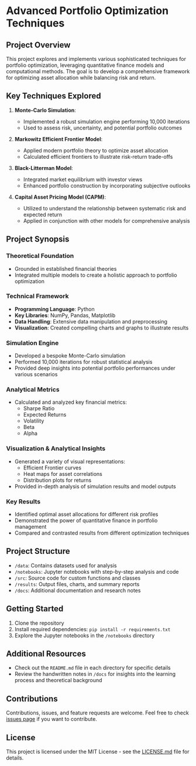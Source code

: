 # Advanced Portfolio Optimization Techniques

## Project Overview

This project explores and implements various sophisticated techniques for portfolio optimization, leveraging quantitative finance models and computational methods. The goal is to develop a comprehensive framework for optimizing asset allocation while balancing risk and return.

## Key Techniques Explored

1. **Monte-Carlo Simulation**: 
   - Implemented a robust simulation engine performing 10,000 iterations
   - Used to assess risk, uncertainty, and potential portfolio outcomes

2. **Markowitz Efficient Frontier Model**: 
   - Applied modern portfolio theory to optimize asset allocation
   - Calculated efficient frontiers to illustrate risk-return trade-offs

3. **Black-Litterman Model**: 
   - Integrated market equilibrium with investor views
   - Enhanced portfolio construction by incorporating subjective outlooks

4. **Capital Asset Pricing Model (CAPM)**: 
   - Utilized to understand the relationship between systematic risk and expected return
   - Applied in conjunction with other models for comprehensive analysis

## Project Synopsis

### Theoretical Foundation
- Grounded in established financial theories
- Integrated multiple models to create a holistic approach to portfolio optimization

### Technical Framework
- **Programming Language**: Python
- **Key Libraries**: NumPy, Pandas, Matplotlib
- **Data Handling**: Extensive data manipulation and preprocessing
- **Visualization**: Created compelling charts and graphs to illustrate results

### Simulation Engine
- Developed a bespoke Monte-Carlo simulation
- Performed 10,000 iterations for robust statistical analysis
- Provided deep insights into potential portfolio performances under various scenarios

### Analytical Metrics
- Calculated and analyzed key financial metrics:
  - Sharpe Ratio
  - Expected Returns
  - Volatility
  - Beta
  - Alpha

### Visualization & Analytical Insights
- Generated a variety of visual representations:
  - Efficient Frontier curves
  - Heat maps for asset correlations
  - Distribution plots for returns
- Provided in-depth analysis of simulation results and model outputs

### Key Results
- Identified optimal asset allocations for different risk profiles
- Demonstrated the power of quantitative finance in portfolio management
- Compared and contrasted results from different optimization techniques

## Project Structure

- `/data`: Contains datasets used for analysis
- `/notebooks`: Jupyter notebooks with step-by-step analysis and code
- `/src`: Source code for custom functions and classes
- `/results`: Output files, charts, and summary reports
- `/docs`: Additional documentation and research notes

## Getting Started

1. Clone the repository
2. Install required dependencies: `pip install -r requirements.txt`
3. Explore the Jupyter notebooks in the `/notebooks` directory

## Additional Resources

- Check out the `README.md` file in each directory for specific details
- Review the handwritten notes in `/docs` for insights into the learning process and theoretical background

## Contributions

Contributions, issues, and feature requests are welcome. Feel free to check [issues page](link-to-issues-page) if you want to contribute.

## License

This project is licensed under the MIT License - see the [LICENSE.md](LICENSE.md) file for details.
